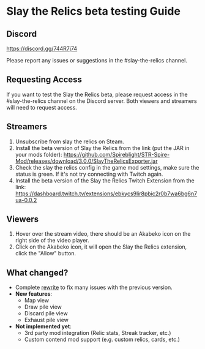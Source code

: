 # Slay the Relics beta testing Guide

## Discord

https://discord.gg/744R7j74

Please report any issues or suggestions in the #slay-the-relics channel.

## Requesting Access

If you want to test the Slay the Relics beta, please request access in the #slay-the-relics channel
on the Discord server.
Both viewers and streamers will need to request access.

## Streamers

1. Unsubscribe from slay the relics on Steam.
2. Install the beta version of Slay the Relics from the link (put the JAR in your mods
   folder): https://github.com/Spireblight/STR-Spire-Mod/releases/download/3.0.0/SlayTheRelicsExporter.jar
3. Check the slay the relics config in the game mod settings, make sure the status is green. If
   it's not try connecting with Twitch again.
4. Install the beta version of the Slay the Relics Twitch Extension from the
   link: https://dashboard.twitch.tv/extensions/ebkycs9lir8pbic2r0b7wa6bg6n7ua-0.0.2

## Viewers

1. Hover over the stream video, there should be an Akabeko icon on the right side of the video
   player.
2. Click on the Akabeko icon, it will open the Slay the Relics extension, click the "Allow" button.

## What changed?

- Complete [rewrite](./README.md) to fix many issues with the previous version.
- **New features**:
    - Map view
    - Draw pile view
    - Discard pile view
    - Exhaust pile view
- **Not implemented yet**:
    - 3rd party mod integration (Relic stats, Streak tracker, etc.)
    - Custom contend mod support (e.g. custom relics, cards, etc.)